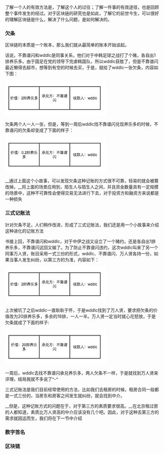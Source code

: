 了解一个人的有效方法是，了解这个人的过往；了解一件事的有效途径，也是回顾整个事件发生的经过。对于区块链的研究也是如此，了解它的前世今生，可以很好的理解区块链是什么，解决了什么问题，是如何解决的。

### 欠条

区块链的本质是一个账本，那么我们就从最简单的账本开始谈起。

话说，不靠谱闪和wddlc是同事关系，他们对于中韩足球之战打了个赌，各自出1排养乐多。由于国足在党的领导下完虐韩国队，所以wddlc获胜了，但是不靠谱闪最近懒得去超市，想等到有空的时候去买，于是，就给了wddlc一张欠条，内容如下图：

![欠条](../pic/三生三世区块链p1.jpg)

欠条两个人一人一张，但是，等到一周后wddlc找不靠谱闪兑现养乐多的时候，不靠谱闪的欠条却变成了下面的样子：

![欠条](../pic/三生三世区块链p2.jpg)

__通过上面这个小故事，可以发现欠条这种记账的方式很不可靠，轻易的就会被篡改掉。__将上面的场景应用到，陌生人与陌生人之间，并且资金数量具有一定规模的场景中，这种不可靠性会使得交易无法进行下去，对于投资方和融资方来说都是一种损失

### 三式记账法

针对欠条不足，人们稍作改进，形成了三式记账法，我们还是用一个小故事来介绍这种进化的记账方法

书接上回，不靠谱闪和wddlc，对于中伊之战又设立了一个赌约，还是各自出1排养乐多，不靠谱闪这回又输了。为了防止不靠谱闪违约，这次wddlc叫来了另一个同事万人贤，账目采用一式三份的形式，wddlc、不靠谱闪、万人贤各持一份，如果当事人发生纠纷，以第三方的为准，内容如下：

![三式记账法](../pic/三生三世区块链p1.jpg)

上次被坑了之后wddlc一直耿耿于怀，于是wddlc找到了万人贤，要求把欠条的价值改为20排养乐多，多余的18排，一人一半。万人贤一定当时就心花怒放，于是欠条就成了下面的样子:

![三式记账法](../pic/三生三世区块链p3.jpg)

一周后，wddlc去找不靠谱闪承兑养乐多，两人欠条不一样，于是就找到万人贤来评理，结局我就不多说了^-^

三式记账法是我们目前经常使用的方法，比如我们去租房的时候，租房合同一般都是一式三份的，当房东和房客之间发生就纠纷，就会找到中介。

__但是，这种记账方式的问题在于，对于第三方的素质要求很高。__在北京租过房的人都知道，素质比万人贤高的中介应该没有几个吧。因此，对于这种去第三方的需求就因运而生，我们将在下一节中介绍

### 数字签名

### 区块链